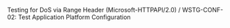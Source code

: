Testing for DoS via Range Header (Microsoft-HTTPAPI/2.0) / WSTG-CONF-02: Test Application Platform Configuration
